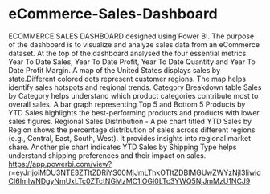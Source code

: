 # eCommerce-Sales-Dashboard
ECOMMERCE SALES DASHBOARD designed using Power BI. The purpose of the dashboard is to visualize and analyze sales data from an eCommerce dataset. At the top of the dashboard analysed the four essential metrics: Year To Date Sales, Year To Date Profit, Year To Date Quantity and Year To Date Profit Margin. 
A map of the United States displays sales by state.Different colored dots represent customer regions. The map helps identify sales hotspots and regional trends.
Category Breakdown table Sales by Category helps understand which product categories contribute most to overall sales.
A bar graph representing Top 5 and Bottom 5 Products by YTD Sales highlights the best-performing products and products with lower sales figures.
Regional Sales Distribution - A pie chart titled YTD Sales by Region shows the percentage distribution of sales across different regions (e.g., Central, East, South, West).
It provides insights into regional market share. Another pie chart indicates YTD Sales by Shipping Type helps understand shipping preferences and their impact on sales.
https://app.powerbi.com/view?r=eyJrIjoiMDU3NTE3ZTItZDRiYS00MjJmLThkOTItZDBlMGUwZWYzNjI3IiwidCI6ImIwNDgyNmUxLTc0ZTctNGMzMC1iOGI0LTc3YWQ5NjJmMzU1NCJ9
